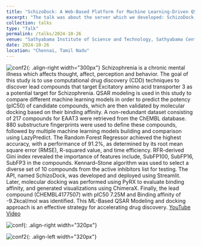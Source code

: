 ```yaml
---
title: "SchizoDock: A Web-Based Platform for Machine Learning-Driven QSAR Modeling and pIC50 Prediction for Schizophrenia Treatment"
excerpt: "The talk was about the server which we developed: SchizoDock, targeting Excitatory Amino Acid Transporter 3 (EAAT3) using QSAR Modeling and Streamlit"
collection: talks
type: "Talk"
permalink: /talks/2024-10-26
venue: "Sathyabama Institute of Science and Technology, Sathyabama Center for Advanced Studies"
date: 2024-10-26
location: "Chennai, Tamil Nadu"
---
```

![conf2](/sohith/images/icbhe_me.jpg){: .align-right width="300px"}
Schizophrenia is a chronic mental illness which affects thought, affect, perception and behavior. The goal of this study is to use computational drug discovery (CDD) techniques 
to discover lead compounds that target Excitatory amino acid transporter 3 as a potential target for Schizophrenia. QSAR modeling is used in this study to compare different machine 
learning models in order to predict the potency (pIC50) of candidate compounds, which are then validated by molecular docking based on their binding affinity. A non-redundant dataset 
consisting of 217 compounds for EAAT3 were retrieved from the ChEMBL database. 880 substructure fingerprints were used to define these compounds, followed by multiple machine learning 
models building and comparison using LazyPredict. The Random Forest Regressor achieved the highest accuracy, with a performance of 91.2%, as determined by its root mean square error 
(RMSE), R-squared value, and time efficiency. RFR-derived Gini index revealed the importance of features include, SubFP100, SubFP16, SubFP3 in the compounds. Kennard–Stone algorithm was
used to select a diverse set of 10 compounds from the active inhibitors list for testing. The API, named SchizoDock, was developed and deployed using Streamlit. Later, molecular docking
was performed using PyRX to evaluate binding affinity, and generated visualizations using ChimeraX. Finally, the lead compound (CHEMBL4177507) with pIC50 7.25M and Binding affinity of 
-9.2kcal/mol was identified. This ML-Based QSAR Modeling and docking approach is an effective strategy for accelerating drug discovery. [YouTube Video](https://youtu.be/09Dlv35-YXc)

![conf](/sohith/images/kasthuri_sohith_2.jpg){: .align-right width="320px"}

![conf2](/sohith/images/sugapriya.jpg){: .align-left width="320px"}

